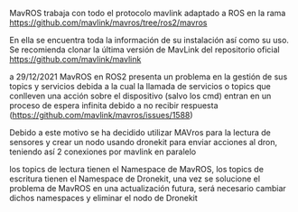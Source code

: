 MavROS trabaja con todo el protocolo mavlink adaptado a ROS en la rama https://github.com/mavlink/mavros/tree/ros2/mavros

En ella se encuentra toda la información de su instalación así como su uso. Se recomienda clonar la última versión de MavLink del repositorio oficial https://github.com/mavlink/mavlink

a 29/12/2021 MavROS en ROS2 presenta un problema en la gestión de sus topics y servicios debida a la cual la llamada de servicios o topics que conlleven una acción sobre el dispositivo (salvo los cmd) entran en un proceso de espera infinita debido a no recibir respuesta (https://github.com/mavlink/mavros/issues/1588)

Debido a este motivo se ha decidido utilizar MAVros para la lectura de sensores y crear un nodo usando dronekit para enviar acciones al dron, teniendo así 2 conexiones por mavlink en paralelo

los topics de lectura tienen el Namespace de MavROS, los topics de escritura tienen el Namespace de Dronekit, una vez se solucione el problema de MavROS en una actualización futura, será necesario cambiar dichos namespaces y eliminar el nodo de Dronekit
